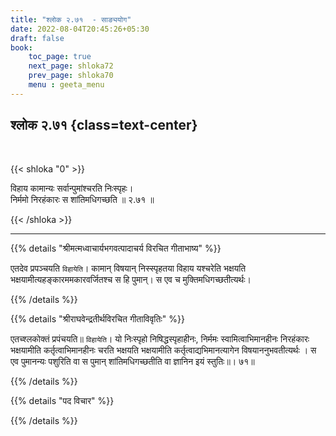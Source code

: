 ```yaml
---
title: "श्लोक २.७१  - साङ्ययोग"
date: 2022-08-04T20:45:26+05:30
draft: false
book:
    toc_page: true
    next_page: shloka72
    prev_page: shloka70
    menu : geeta_menu
---
```




## श्लोक २.७१ {class=text-center}

<br/>

{{< shloka  "0"  >}}

विहाय कामान्यः सर्वान्पुमांश्चरति निःस्पृहः।  
निर्ममो निरहंकारः स शांतिमधिगच्छति ॥ २.७१ ॥

{{< /shloka >}}

---


{{% details "श्रीमत्मध्वाचार्यभगवत्पादाचर्य विरचित  गीताभाष्य" %}}

एतदेव प्रपञ्चयति `विहायेति`। कामान् विषयान् निस्स्पृहतया विहाय यश्चरेति भक्षयति भक्षयामीत्यहङ्कारममकारवर्जितश्च स हि पुमान्। स एव च मुक्तिमधिगच्छतीत्यर्थः।


{{% /details %}}



{{% details "श्रीराघवेन्द्रतीर्थविरचित गीताविवृतिः" %}}

एतच्श्लकोक्तं प्रपंचयति॥ `विहायेति`। 
यो निःस्पृहो निषिद्धस्पृहाहीनः,
निर्ममः स्वामित्वाभिमानहीनः निरहंकारः भक्षयामीति कर्तृत्वाभिमानहीनः
चरति भक्षयति भक्षयामीति कर्तृत्वाद्यभिमानत्यागेन विषयाननुभवतीत्यर्थः ।
स एव पुमानन्यः पशुरिति वा स पुमान्‌ शांतिमधिगच्छतीति वा ज्ञानिन इयं
स्तुतिः॥। ७१॥

{{% /details %}}

{{% details "पद विचार" %}}


{{% /details %}}
